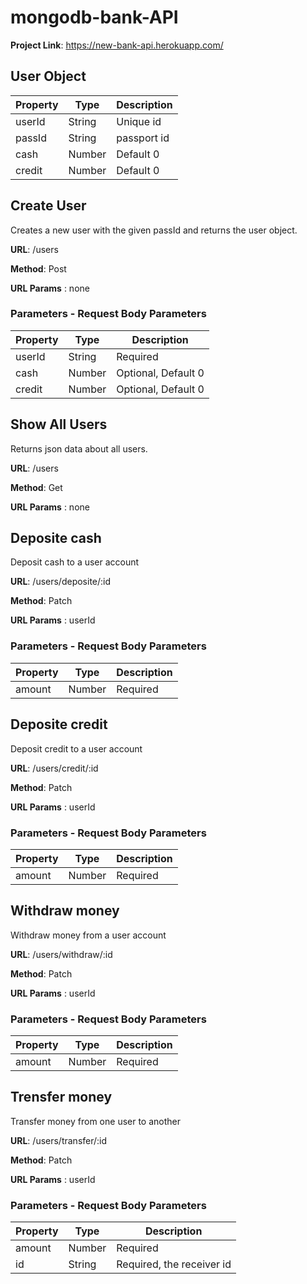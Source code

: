 # mongodb-bank-API
**Project Link**: https://new-bank-api.herokuapp.com/
## User Object
Property | Type| Description
------------- | ------------- | -------------
userId  | String  | Unique id
passId  | String  | passport id
cash | Number | Default 0
credit  | Number | Default 0

## Create User
Creates a new user with the given passId and returns the user object.

**URL**:
/users

**Method**: Post

**URL Params** : none

### Parameters - Request Body Parameters
Property | Type| Description
------------- | ------------- | -------------
userId  | String  | Required
cash | Number | Optional, Default 0
credit  | Number | Optional, Default 0

## Show All Users
Returns json data about all users.

**URL**:
/users

**Method**: Get

**URL Params** : none

## Deposite cash
Deposit cash to a user account

**URL**:
/users/deposite/:id

**Method**: Patch

**URL Params** : userId

### Parameters - Request Body Parameters
Property | Type| Description
------------- | ------------- | -------------
amount | Number  | Required

## Deposite credit
Deposit credit to a user account

**URL**:
/users/credit/:id

**Method**: Patch

**URL Params** : userId

### Parameters - Request Body Parameters
Property | Type| Description
------------- | ------------- | -------------
amount | Number  | Required

## Withdraw money
Withdraw money from a user account

**URL**:
/users/withdraw/:id

**Method**: Patch

**URL Params** : userId

### Parameters - Request Body Parameters
Property | Type| Description
------------- | ------------- | -------------
amount | Number  | Required

## Trensfer money
Transfer money from one user to another

**URL**:
/users/transfer/:id

**Method**: Patch

**URL Params** : userId

### Parameters - Request Body Parameters
Property | Type| Description
------------- | ------------- | -------------
amount | Number  | Required
id | String  | Required, the receiver id


